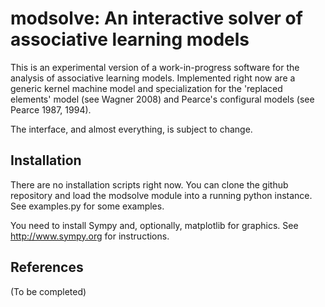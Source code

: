 modsolve: An interactive solver of associative learning models
==============================================================

This is an experimental version of a work-in-progress software for the
analysis of associative learning models. Implemented right now are a
generic kernel machine model and specialization for the 'replaced
elements' model (see Wagner 2008) and Pearce's configural models (see
Pearce 1987, 1994).

The interface, and almost everything, is subject to change.

Installation
------------


There are no installation scripts right now. You can clone the github
repository and load the modsolve module into a running python
instance. See examples.py for some examples.

You need to install Sympy and, optionally, matplotlib for
graphics. See http://www.sympy.org for instructions.

References
----------

(To be completed)